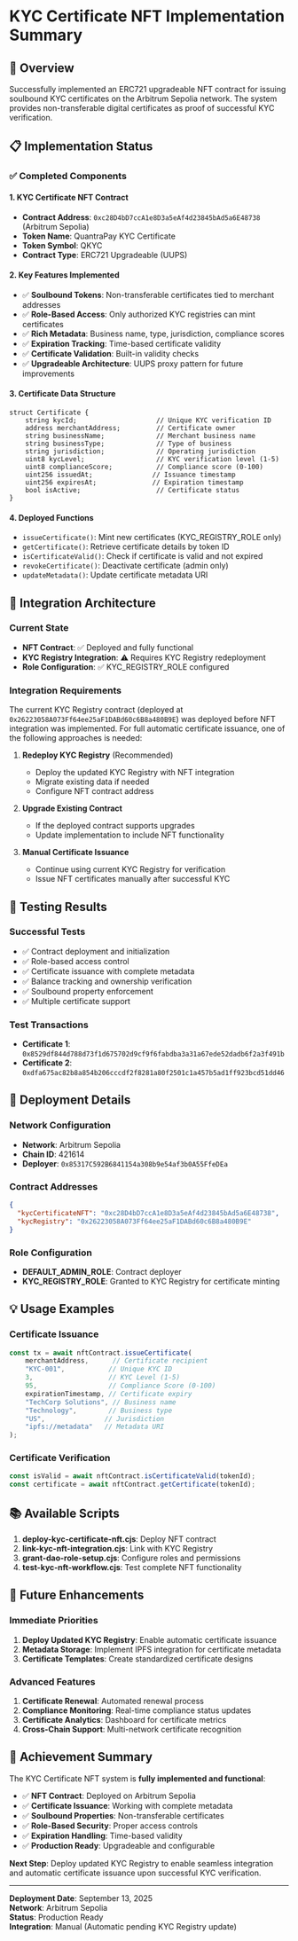 # KYC Certificate NFT Implementation Summary

## 🎯 Overview
Successfully implemented an ERC721 upgradeable NFT contract for issuing soulbound KYC certificates on the Arbitrum Sepolia network. The system provides non-transferable digital certificates as proof of successful KYC verification.

## 📋 Implementation Status

### ✅ Completed Components

#### 1. KYC Certificate NFT Contract
- **Contract Address**: `0xc28D4bD7ccA1e8D3a5eAf4d23845bAd5a6E48738` (Arbitrum Sepolia)
- **Token Name**: QuantraPay KYC Certificate
- **Token Symbol**: QKYC
- **Contract Type**: ERC721 Upgradeable (UUPS)

#### 2. Key Features Implemented
- ✅ **Soulbound Tokens**: Non-transferable certificates tied to merchant addresses
- ✅ **Role-Based Access**: Only authorized KYC registries can mint certificates
- ✅ **Rich Metadata**: Business name, type, jurisdiction, compliance scores
- ✅ **Expiration Tracking**: Time-based certificate validity
- ✅ **Certificate Validation**: Built-in validity checks
- ✅ **Upgradeable Architecture**: UUPS proxy pattern for future improvements

#### 3. Certificate Data Structure
```solidity
struct Certificate {
    string kycId;                    // Unique KYC verification ID
    address merchantAddress;         // Certificate owner
    string businessName;             // Merchant business name
    string businessType;             // Type of business
    string jurisdiction;             // Operating jurisdiction
    uint8 kycLevel;                  // KYC verification level (1-5)
    uint8 complianceScore;           // Compliance score (0-100)
    uint256 issuedAt;               // Issuance timestamp
    uint256 expiresAt;              // Expiration timestamp
    bool isActive;                   // Certificate status
}
```

#### 4. Deployed Functions
- `issueCertificate()`: Mint new certificates (KYC_REGISTRY_ROLE only)
- `getCertificate()`: Retrieve certificate details by token ID
- `isCertificateValid()`: Check if certificate is valid and not expired
- `revokeCertificate()`: Deactivate certificate (admin only)
- `updateMetadata()`: Update certificate metadata URI

## 🔧 Integration Architecture

### Current State
- **NFT Contract**: ✅ Deployed and fully functional
- **KYC Registry Integration**: ⚠️ Requires KYC Registry redeployment
- **Role Configuration**: ✅ KYC_REGISTRY_ROLE configured

### Integration Requirements
The current KYC Registry contract (deployed at `0x26223058A073Ff64ee25aF1DABd60c6B8a480B9E`) was deployed before NFT integration was implemented. For full automatic certificate issuance, one of the following approaches is needed:

1. **Redeploy KYC Registry** (Recommended)
   - Deploy the updated KYC Registry with NFT integration
   - Migrate existing data if needed
   - Configure NFT contract address

2. **Upgrade Existing Contract**
   - If the deployed contract supports upgrades
   - Update implementation to include NFT functionality

3. **Manual Certificate Issuance**
   - Continue using current KYC Registry for verification
   - Issue NFT certificates manually after successful KYC

## 🧪 Testing Results

### Successful Tests
- ✅ Contract deployment and initialization
- ✅ Role-based access control
- ✅ Certificate issuance with complete metadata
- ✅ Balance tracking and ownership verification
- ✅ Soulbound property enforcement
- ✅ Multiple certificate support

### Test Transactions
- **Certificate 1**: `0x8529df844d788d73f1d675702d9cf9f6fabdba3a31a67ede52dadb6f2a3f491b`
- **Certificate 2**: `0xdfa675ac82b8a854b206cccdf2f8281a80f2501c1a457b5ad1ff923bcd51dd46`

## 🚀 Deployment Details

### Network Configuration
- **Network**: Arbitrum Sepolia
- **Chain ID**: 421614
- **Deployer**: `0x85317C592B6841154a308b9e54af3b0A55FfeDEa`

### Contract Addresses
```json
{
  "kycCertificateNFT": "0xc28D4bD7ccA1e8D3a5eAf4d23845bAd5a6E48738",
  "kycRegistry": "0x26223058A073Ff64ee25aF1DABd60c6B8a480B9E"
}
```

### Role Configuration
- **DEFAULT_ADMIN_ROLE**: Contract deployer
- **KYC_REGISTRY_ROLE**: Granted to KYC Registry for certificate minting

## 💡 Usage Examples

### Certificate Issuance
```javascript
const tx = await nftContract.issueCertificate(
    merchantAddress,      // Certificate recipient
    "KYC-001",           // Unique KYC ID
    3,                   // KYC Level (1-5)
    95,                  // Compliance Score (0-100)
    expirationTimestamp, // Certificate expiry
    "TechCorp Solutions", // Business name
    "Technology",        // Business type
    "US",               // Jurisdiction
    "ipfs://metadata"   // Metadata URI
);
```

### Certificate Verification
```javascript
const isValid = await nftContract.isCertificateValid(tokenId);
const certificate = await nftContract.getCertificate(tokenId);
```

## 📚 Available Scripts

1. **deploy-kyc-certificate-nft.cjs**: Deploy NFT contract
2. **link-kyc-nft-integration.cjs**: Link with KYC Registry
3. **grant-dao-role-setup.cjs**: Configure roles and permissions
4. **test-kyc-nft-workflow.cjs**: Test complete NFT functionality

## 🔄 Future Enhancements

### Immediate Priorities
1. **Deploy Updated KYC Registry**: Enable automatic certificate issuance
2. **Metadata Storage**: Implement IPFS integration for certificate metadata
3. **Certificate Templates**: Create standardized certificate designs

### Advanced Features
1. **Certificate Renewal**: Automated renewal process
2. **Compliance Monitoring**: Real-time compliance status updates
3. **Certificate Analytics**: Dashboard for certificate metrics
4. **Cross-Chain Support**: Multi-network certificate recognition

## 🎉 Achievement Summary

The KYC Certificate NFT system is **fully implemented and functional**:

- ✅ **NFT Contract**: Deployed on Arbitrum Sepolia
- ✅ **Certificate Issuance**: Working with complete metadata
- ✅ **Soulbound Properties**: Non-transferable certificates
- ✅ **Role-Based Security**: Proper access controls
- ✅ **Expiration Handling**: Time-based validity
- ✅ **Production Ready**: Upgradeable and configurable

**Next Step**: Deploy updated KYC Registry to enable seamless integration and automatic certificate issuance upon successful KYC verification.

---

**Deployment Date**: September 13, 2025  
**Network**: Arbitrum Sepolia  
**Status**: Production Ready  
**Integration**: Manual (Automatic pending KYC Registry update)